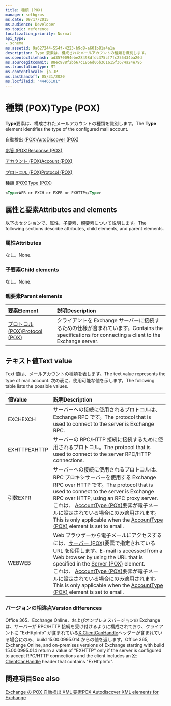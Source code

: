 ```yaml
---
title: 種類 (POX)
manager: sethgros
ms.date: 09/17/2015
ms.audience: Developer
ms.topic: reference
localization_priority: Normal
api_type:
- schema
ms.assetid: 9a627244-554f-4223-b9d8-a601b81a4a1a
description: Type 要素は、構成されたメールアカウントの種類を識別します。
ms.openlocfilehash: ad3570094ebe28498dfdc375cf7fc255434ba20d
ms.sourcegitcommit: 88ec988f2bb67c1866d06b361615f3674a24e795
ms.translationtype: MT
ms.contentlocale: ja-JP
ms.lasthandoff: 05/31/2020
ms.locfileid: "44465101"
---
```

# <a name="type-pox"></a><span data-ttu-id="135d0-103">種類 (POX)</span><span class="sxs-lookup"><span data-stu-id="135d0-103">Type (POX)</span></span>

<span data-ttu-id="135d0-104">**Type**要素は、構成されたメールアカウントの種類を識別します。</span><span class="sxs-lookup"><span data-stu-id="135d0-104">The **Type** element identifies the type of the configured mail account.</span></span> 
  
[<span data-ttu-id="135d0-105">自動検出 (POX)</span><span class="sxs-lookup"><span data-stu-id="135d0-105">AutoDiscover (POX)</span></span>](autodiscover-pox.md)
  
[<span data-ttu-id="135d0-106">応答 (POX)</span><span class="sxs-lookup"><span data-stu-id="135d0-106">Response (POX)</span></span>](response-pox.md)
  
[<span data-ttu-id="135d0-107">アカウント (POX)</span><span class="sxs-lookup"><span data-stu-id="135d0-107">Account (POX)</span></span>](account-pox.md)
  
[<span data-ttu-id="135d0-108">プロトコル (POX)</span><span class="sxs-lookup"><span data-stu-id="135d0-108">Protocol (POX)</span></span>](protocol-pox.md)
  
[<span data-ttu-id="135d0-109">種類 (POX)</span><span class="sxs-lookup"><span data-stu-id="135d0-109">Type (POX)</span></span>](type-pox.md)
  
```XML
<Type>WEB or EXCH or EXPR or EXHTTP</Type>
```

## <a name="attributes-and-elements"></a><span data-ttu-id="135d0-110">属性と要素</span><span class="sxs-lookup"><span data-stu-id="135d0-110">Attributes and elements</span></span>

<span data-ttu-id="135d0-111">以下のセクションで、属性、子要素、親要素について説明します。</span><span class="sxs-lookup"><span data-stu-id="135d0-111">The following sections describe attributes, child elements, and parent elements.</span></span>
  
### <a name="attributes"></a><span data-ttu-id="135d0-112">属性</span><span class="sxs-lookup"><span data-stu-id="135d0-112">Attributes</span></span>

<span data-ttu-id="135d0-113">なし。</span><span class="sxs-lookup"><span data-stu-id="135d0-113">None.</span></span>
  
### <a name="child-elements"></a><span data-ttu-id="135d0-114">子要素</span><span class="sxs-lookup"><span data-stu-id="135d0-114">Child elements</span></span>

<span data-ttu-id="135d0-115">なし。</span><span class="sxs-lookup"><span data-stu-id="135d0-115">None.</span></span>
  
### <a name="parent-elements"></a><span data-ttu-id="135d0-116">親要素</span><span class="sxs-lookup"><span data-stu-id="135d0-116">Parent elements</span></span>

|<span data-ttu-id="135d0-117">**要素**</span><span class="sxs-lookup"><span data-stu-id="135d0-117">**Element**</span></span>|<span data-ttu-id="135d0-118">**説明**</span><span class="sxs-lookup"><span data-stu-id="135d0-118">**Description**</span></span>|
|:-----|:-----|
|[<span data-ttu-id="135d0-119">プロトコル (POX)</span><span class="sxs-lookup"><span data-stu-id="135d0-119">Protocol (POX)</span></span>](protocol-pox.md) <br/> |<span data-ttu-id="135d0-120">クライアントを Exchange サーバーに接続するための仕様が含まれています。</span><span class="sxs-lookup"><span data-stu-id="135d0-120">Contains the specifications for connecting a client to the Exchange server.</span></span>  <br/> |
   
## <a name="text-value"></a><span data-ttu-id="135d0-121">テキスト値</span><span class="sxs-lookup"><span data-stu-id="135d0-121">Text value</span></span>

<span data-ttu-id="135d0-122">Text 値は、メールアカウントの種類を表します。</span><span class="sxs-lookup"><span data-stu-id="135d0-122">The text value represents the type of mail account.</span></span> <span data-ttu-id="135d0-123">次の表に、使用可能な値を示します。</span><span class="sxs-lookup"><span data-stu-id="135d0-123">The following table lists the possible values.</span></span>
  
|<span data-ttu-id="135d0-124">**値**</span><span class="sxs-lookup"><span data-stu-id="135d0-124">**Value**</span></span>|<span data-ttu-id="135d0-125">**説明**</span><span class="sxs-lookup"><span data-stu-id="135d0-125">**Description**</span></span>|
|:-----|:-----|
|<span data-ttu-id="135d0-126">EXCH</span><span class="sxs-lookup"><span data-stu-id="135d0-126">EXCH</span></span>  <br/> |<span data-ttu-id="135d0-127">サーバーへの接続に使用されるプロトコルは、Exchange RPC です。</span><span class="sxs-lookup"><span data-stu-id="135d0-127">The protocol that is used to connect to the server is Exchange RPC.</span></span>  <br/> |
|<span data-ttu-id="135d0-128">EXHTTP</span><span class="sxs-lookup"><span data-stu-id="135d0-128">EXHTTP</span></span>  <br/> |<span data-ttu-id="135d0-129">サーバーの RPC/HTTP 接続に接続するために使用されるプロトコル。</span><span class="sxs-lookup"><span data-stu-id="135d0-129">The protocol that is used to connect to the server RPC/HTTP connections.</span></span>  <br/> |
|<span data-ttu-id="135d0-130">引数</span><span class="sxs-lookup"><span data-stu-id="135d0-130">EXPR</span></span>  <br/> |<span data-ttu-id="135d0-131">サーバーへの接続に使用されるプロトコルは、RPC プロキシサーバーを使用する Exchange RPC over HTTP です。</span><span class="sxs-lookup"><span data-stu-id="135d0-131">The protocol that is used to connect to the server is Exchange RPC over HTTP, using an RPC proxy server.</span></span>  <br/> <span data-ttu-id="135d0-132">これは、 [AccountType (POX)](accounttype-pox.md)要素が電子メールに設定されている場合にのみ適用されます。</span><span class="sxs-lookup"><span data-stu-id="135d0-132">This is only applicable when the [AccountType (POX)](accounttype-pox.md) element is set to email.</span></span>  <br/> |
|<span data-ttu-id="135d0-133">WEB</span><span class="sxs-lookup"><span data-stu-id="135d0-133">WEB</span></span>  <br/> |<span data-ttu-id="135d0-134">Web ブラウザーから電子メールにアクセスするには、[サーバー (POX)](server-pox.md)要素で指定されている URL を使用します。</span><span class="sxs-lookup"><span data-stu-id="135d0-134">E-mail is accessed from a Web browser by using the URL that is specified in the [Server (POX)](server-pox.md) element.</span></span>  <br/> <span data-ttu-id="135d0-135">これは、 [AccountType (POX)](accounttype-pox.md)要素が電子メールに設定されている場合にのみ適用されます。</span><span class="sxs-lookup"><span data-stu-id="135d0-135">This is only applicable when the [AccountType (POX)](accounttype-pox.md) element is set to email.</span></span>  <br/> |
   
### <a name="version-differences"></a><span data-ttu-id="135d0-136">バージョンの相違点</span><span class="sxs-lookup"><span data-stu-id="135d0-136">Version differences</span></span>

<span data-ttu-id="135d0-137">Office 365、Exchange Online、およびオンプレミスバージョンの Exchange は、サーバーが RPC/HTTP 接続を受け付けるように構成されており、クライアントに "ExHttpInfo" が含まれている[X ClientCanHandle](pox-autodiscover-request-for-exchange.md)ヘッダーが含まれている場合にのみ、build 15.00.0995.014 からの値を返します。</span><span class="sxs-lookup"><span data-stu-id="135d0-137">Office 365, Exchange Online, and on-premises versions of Exchange starting with build 15.00.0995.014 return a value of "EXHTTP" only if the server is configured to accept RPC/HTTP connections and the client includes an [X-ClientCanHandle](pox-autodiscover-request-for-exchange.md) header that contains "ExHttpInfo".</span></span> 
  
## <a name="see-also"></a><span data-ttu-id="135d0-138">関連項目</span><span class="sxs-lookup"><span data-stu-id="135d0-138">See also</span></span>



[<span data-ttu-id="135d0-139">Exchange の POX 自動検出 XML 要素</span><span class="sxs-lookup"><span data-stu-id="135d0-139">POX Autodiscover XML elements for Exchange</span></span>](pox-autodiscover-xml-elements-for-exchange.md)

